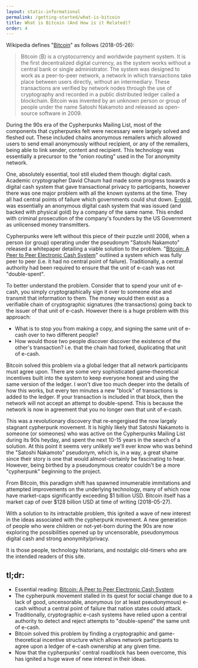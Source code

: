 ```yaml
---
layout: static-informational
permalink: /getting-started/what-is-bitcoin
title: What is Bitcoin (And How is it Related)?
order: 4
---
```


Wikipedia defines "[Bitcoin](https://en.wikipedia.org/wiki/Bitcoin)" as follows (2018-05-26):

> Bitcoin (₿) is a cryptocurrency and worldwide payment system. It is the first decentralized digital currency, as the system works without a central bank or single administrator. The system was designed to work as a peer-to-peer network, a network in which transactions take place between users directly, without an intermediary. These transactions are verified by network nodes through the use of cryptography and recorded in a public distributed ledger called a blockchain. Bitcoin was invented by an unknown person or group of people under the name Satoshi Nakamoto and released as open-source software in 2009.

During the 90s era of the Cypherpunks Mailing List, most of the components that cypherpunks felt were necessary were largely solved and fleshed out. These included chains anonymous remailers which allowed users to send email anonymously without recipient, or any of the remailers, being able to link sender, content and recipient. This technology was essentially a precursor to the "onion routing" used in the Tor anonymity network.

One, absolutely essential, tool still eluded them though: digital cash. Academic cryptographer David Chaum had made some progress towards a digital cash system that gave transactional privacy to participants, however there was one major problem with all the known systems at the time. They all had central points of failure which governments could shut down. [E-gold](https://en.wikipedia.org/wiki/E-gold), was essentially an anonymous digital cash system that was issued (and backed with physical gold) by a company of the same name. This ended with criminal prosecution of the company's founders by the US Government as unlicensed money transmitters.

Cypherpunks were left without this piece of their puzzle until 2008, when a person (or group) operating under the pseudonym "Satoshi Nakamoto" released a whitepaper detailing a viable solution to the problem. "[Bitcoin: A Peer to Peer Electronic Cash System](https://bitcoin.org/bitcoin.pdf)" outlined a system which was fully peer to peer (i.e. it had no central point of failure). Traditionally, a central authority had been required to ensure that the unit of e-cash was not "double-spent".

To better understand the problem. Consider that to spend your unit of e-cash, you simply cryptographically sign it over to someone else and transmit that information to them. The money would then exist as a verifiable chain of cryptographic signatures (the transactions) going back to the issuer of that unit of e-cash. However there is a huge problem with this approach:

+ What is to stop you from making a copy, and signing the same unit of e-cash over to two different people?
+ How would those two people discover discover the existence of the other's transaction? i.e. that the chain had forked, duplicating that unit of e-cash.

Bitcoin solved this problem via a global ledger that all network participants must agree upon. There are some very sophisticated game-theoretical incentives built into the system to keep everyone honest and using the same version of the ledger. I won't dive too much deeper into the details of how this works, but every ten minutes a new "block" of transactions is added to the ledger. If your transaction is included in that block, then the network will not accept an attempt to double-spend. This is because the network is now in agreement that you no longer own that unit of e-cash.

This was a revolutionary discovery that re-engergised the now largely stagnant cypherpunk movement. It is highly likely that Satoshi Nakamoto is someone (or someones) who was active on the Cypherpunks Mailing List during its 90s heyday, and spent the next 10-15 years in the search of a solution. At this point it seems very unlikely we'll ever know who was behind the "Satoshi Nakamoto" pseudonym, which is, in a way, a great shame since their story is one that would almost-certainly be fascinating to hear. However, being birthed by a pseudonymous creator couldn't be a more "cypherpunk" beginning to the project.

From Bitcoin, this paradigm shift has spawned innumerable immitations and attempted improvements on the underlying technology, many of which now have market-caps significantly exceeding $1 billion USD. Bitcoin itself has a market cap of over $128 billion USD at time of writing (2018-05-27).

With a solution to its intractable problem, this ignited a wave of new interest in the ideas associated with the cypherpunk movement. A new generation of people who were children or not-yet-born during the 90s are now exploring the possibilities opened up by uncensorable, pseudonymous digital cash and strong anonymity/privacy.

It is those people, technology historians, and nostalgic old-timers who are the intended readers of this site.

## tl;dr:

+ Essential reading: [Bitcoin: A Peer to Peer Electronic Cash System](https://bitcoin.org/bitcoin.pdf)
+ The cypherpunk movement stalled in its quest for social change due to a lack of good, uncensorable, anonymous (or at least pseudonymous) e-cash without a central point of failure that nation states could attack.
+ Traditionally, cryptographic e-cash systems have relied upon a central authority to detect and reject attempts to "double-spend" the same unit of e-cash.
+ Bitcoin solved this problem by finding a cryptographic and game-theoretical incentive structure which allows network participants to agree upon a ledger of e-cash ownership at any given time.
+ Now that the cypherpunks' central roadblock has been overcome, this has ignited a huge wave of new interest in their ideas.
